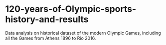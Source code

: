 # 120-years-of-Olympic-sports-history-and-results
Data analysis on historical dataset of the modern Olympic Games, including all the Games from Athens 1896 to Rio 2016.
